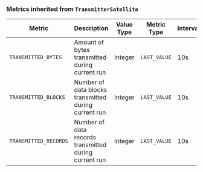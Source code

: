 <!-- markdownlint-disable MD041 -->
### Metrics inherited from `TransmitterSatellite`

| Metric | Description | Value Type | Metric Type | Interval |
|--------|-------------|------------|-------------|----------|
| `TRANSMITTED_BYTES` | Amount of bytes transmitted during current run | Integer | `LAST_VALUE` | 10s |
| `TRANSMITTED_BLOCKS` | Number of data blocks transmitted during current run | Integer | `LAST_VALUE` | 10s |
| `TRANSMITTED_RECORDS` | Number of data records transmitted during current run | Integer | `LAST_VALUE` | 10s |
